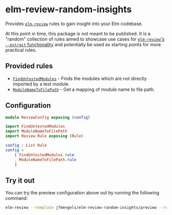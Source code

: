 # elm-review-random-insights

Provides [`elm-review`](https://package.elm-lang.org/packages/jfmengels/elm-review/latest/) rules to gain insight into your Elm codebase.

At this point in time, this package is not meant to be published. It is a "random" collection of rules aimed to showcase
use cases for [`elm-review`'s `--extract` functionality](https://package.elm-lang.org/packages/jfmengels/elm-review/latest/#extract-information)
and potentially be used as starting points for more practical rules.


## Provided rules

- [`FindUntestedModules`](https://elm-doc-preview.netlify.app/FindUntestedModules?repo=jfmengels%2Felm-review-random-insights&version=main) - Finds the modules which are not directly imported by a test module.
- [`ModuleNameToFilePath`](https://elm-doc-preview.netlify.app/ModuleNameToFilePath?repo=jfmengels%2Felm-review-random-insights&version=main) - Get a mapping of module name to file path.


## Configuration

```elm
module ReviewConfig exposing (config)

import FindUntestedModules
import ModuleNameToFilePath
import Review.Rule exposing (Rule)

config : List Rule
config =
    [ FindUntestedModules.rule
    , ModuleNameToFilePath.rule
    ]
```


## Try it out

You can try the preview configuration above out by running the following command:

```bash
elm-review --template jfmengels/elm-review-random-insights/preview --report=json --extract
```
